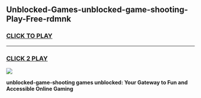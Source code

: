 
## Unblocked-Games-unblocked-game-shooting-Play-Free-rdmnk
<h3>
<a href="https://premium76.site?title=unblocked-game-shooting&ref=23A">CLICK TO PLAY</a></h3>
<hr>

<h3>
<a href="https://premium76.site?title=unblocked-game-shooting&ref=23A">CLICK 2 PLAY</a>
  
</h3>

<a href="https://premium76.site?title=unblocked-game-shooting&ref=23A"><img src="https://clearcache.store/games.png"></a>


**unblocked-game-shooting games unblocked: Your Gateway to Fun and Accessible Online Gaming**
